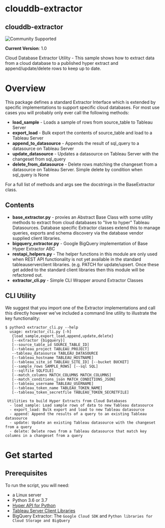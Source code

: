 # clouddb-extractor
## __clouddb-extractor__

![Community Supported](https://img.shields.io/badge/Support%20Level-Community%20Supported-53bd92.svg)

__Current Version__: 1.0

Cloud Database Extractor Utility - This sample shows how to extract data from a cloud database to a published hyper extract and append/update/delete rows to keep up to date.

# Overview
This package defines a standard Extractor Interface which is extended by specific implementations
to support specific cloud databases.  For most use cases you will probably only ever call the
following methods:
* __load_sample__ - Loads a sample of rows from source_table to Tableau Server
* __export_load__ - Bulk export the contents of source_table and load to a Tableau Server
* __append_to_datasource__ - Appends the result of sql_query to a datasource on Tableau Server
* __update_datasource__ - Updates a datasource on Tableau Server with the changeset from sql_query
* __delete_from_datasource__ - Delete rows matching the changeset from a datasource on Tableau Server.  Simple delete by condition when sql_query is None

For a full list of methods and args see the docstrings in the BaseExtractor class.

## Contents
* __base_extractor.py__ - provies an Abstract Base Class with some utility methods to extract from cloud databases to "live to hyper" Tableau Datasources. Database specific Extractor classes extend this to manage queries, exports and schema discovery via the database vendor supplied client libraries.
* __bigquery_extractor.py__ - Google BigQuery implementation of Base Hyper Extractor ABC
* __restapi_helpers.py__ - The helper functions in this module are only used when REST API functionality is not yet available in the standard tableauserverclient libraries. (e.g. PATCH for update/upsert. Once these get added to the standard client libraries then this module will be refactored out.
* __extractor_cli.py__ - Simple CLI Wrapper around Extractor Classes

## CLI Utility
We suggest that you import one of the Extractor implementations and call this directly however we've included a command line utility to illustrate the key functionality:

```console
$ python3 extractor_cli.py --help
  usage: extractor_cli.py [-h]
   {load_sample,export_load,append,update,delete}
   [--extractor {bigquery}]
   [--source_table_id SOURCE_TABLE_ID]
   [--tableau_project TABLEAU_PROJECT]
   --tableau_datasource TABLEAU_DATASOURCE
   [--tableau_hostname TABLEAU_HOSTNAME]
   [--tableau_site_id TABLEAU_SITE_ID] [--bucket BUCKET]
   [--sample_rows SAMPLE_ROWS] [--sql SQL]
   [--sqlfile SQLFILE]
   [--match_columns MATCH_COLUMNS MATCH_COLUMNS]
   [--match_conditions_json MATCH_CONDITIONS_JSON]
   [--tableau_username TABLEAU_USERNAME]
   [--tableau_token_name TABLEAU_TOKEN_NAME]
   [--tableau_token_secretfile TABLEAU_TOKEN_SECRETFILE]

 Utilities to build Hyper Extracts from Cloud Databases
  - load_sample: Load sample rows of data to new Tableau datasource
  - export_load: Bulk export and load to new Tableau datasource
  - append: Append the results of a query to an existing Tableau datasource
  - update: Update an existing Tableau datasource with the changeset from a query
  - delete: Delete rows from a Tableau datasource that match key columns in a changeset from a query
```


# Get started

## Prerequisites

To run the script, you will need:

- a Linux server
- Python 3.6 or 3.7
- [Hyper API for Python](https://help.tableau.com/current/api/hyper_api/en-us/docs/hyper_api_installing.html#install-the-hyper-api-for-python-36-and-37)
- [Tableau Server Client Libraries](https://help.tableau.com/current/api/hyper_api/en-us/docs/hyper_api_installing.html#install-the-hyper-api-for-python-36-and-37)
- BigQuery Extractor: The `Google Cloud SDK` and `Python libraries for Cloud Storage and BigQuery`
